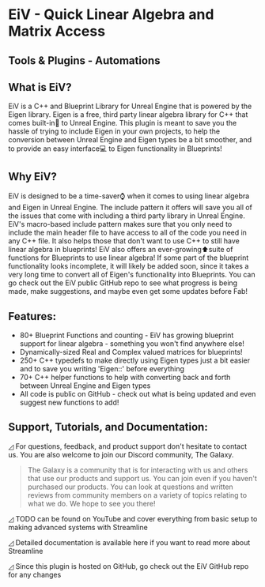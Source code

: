 # EiV - Quick Linear Algebra and Matrix Access
## Tools & Plugins - Automations

## What is EiV?

EiV is a C++ and Blueprint Library for Unreal Engine that is powered by the Eigen library. Eigen is a free, third party linear algebra library for C++ that comes built-in🔧 to Unreal Engine. This plugin is meant to save you the hassle of trying to include Eigen in your own projects, to help the conversion between Unreal Engine and Eigen types be a bit smoother, and to provide an easy interface💻 to Eigen functionality in Blueprints! 

## Why EiV?

EiV is designed to be a time-saver⌚ when it comes to using linear algebra and Eigen in Unreal Engine. The include pattern it offers will save you all of the issues that come with including a third party library in Unreal Engine. EiV's macro-based include pattern makes sure that you only need to include the main header file to have access to all of the code you need in any C++ file. It also helps those that don't want to use C++ to still have linear algebra in blueprints! EiV also offers an ever-growing⬆️suite of functions for Blueprints to use linear algebra! If some part of the blueprint functionality looks incomplete, it will likely be added soon, since it takes a very long time to convert all of Eigen's functionality into Blueprints. You can go check out the EiV public GitHub repo to see what progress is being made, make suggestions, and maybe even get some updates before Fab!

## Features:
* 80+ Blueprint Functions and counting - EiV has growing blueprint support for linear algebra - something you won't find anywhere else!
* Dynamically-sized Real and Complex valued matrices for blueprints!
* 250+ C++ typedefs to make directly using Eigen types just a bit easier and to save you writing 'Eigen::' before everything
* 70+ C++ helper functions to help with converting back and forth between Unreal Engine and Eigen types
* All code is public on GitHub - check out what is being updated and even suggest new functions to add!

## Support, Tutorials, and Documentation:

◿ For questions, feedback, and product support don't hesitate to contact us. You are also welcome to join our Discord community, The Galaxy.
> The Galaxy is a community that is for interacting with us and others that use our products and support us. You can join even if you haven't
purchased our products. You can look at questions and written reviews from community members on a variety of topics relating to
what we do. We hope to see you there!

◿ TODO can be found on YouTube and cover everything from basic setup to making advanced systems with Streamline

◿ Detailed documentation is available here if you want to read more about Streamline

◿ Since this plugin is hosted on GitHub, go check out the EiV GitHub repo for any changes
